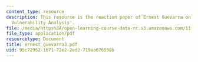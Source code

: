 ```yaml
---
content_type: resource
description: This resource is the reaction paper of Ernest Guevarra on the topic 'Community
  Vulnerability Analysis'.
file: /media/https%3A/open-learning-course-data-rc.s3.amazonaws.com/11-941-disaster-vulnerability-and-resilience-spring-2005/95c729621b7172e22ed2719aa676598b_ernest_guevarra3.pdf
file_type: application/pdf
resourcetype: Document
title: ernest_guevarra3.pdf
uid: 95c72962-1b71-72e2-2ed2-719aa676598b
---
```

